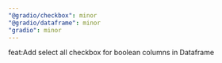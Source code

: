 ```yaml
---
"@gradio/checkbox": minor
"@gradio/dataframe": minor
"gradio": minor
---
```


feat:Add select all checkbox for boolean columns in Dataframe
